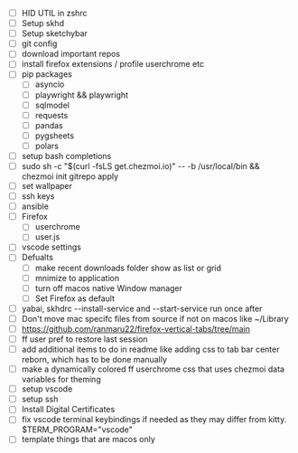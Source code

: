 - [ ] HID UTIL in zshrc
- [ ] Setup skhd
- [ ] Setup sketchybar
- [ ] git config
- [ ] download important repos
- [ ] install firefox extensions / profile userchrome etc
- [ ] pip packages
  - [ ] asyncio
  - [ ] playwright && playwright
  - [ ] sqlmodel
  - [ ] requests
  - [ ] pandas
  - [ ] pygsheets
  - [ ] polars
- [ ] setup bash completions
- [ ] sudo sh -c "$(curl -fsLS get.chezmoi.io)" -- -b /usr/local/bin && chezmoi init gitrepo apply
- [ ] set wallpaper
- [ ] ssh keys
- [ ] ansible
- [ ] Firefox
  - [ ] userchrome
  - [ ] user.js
- [ ] vscode settings
- [ ] Defualts
  - [ ] make recent downloads folder show as list or grid
  - [ ] mnimize to application
  - [ ] turn off macos native Window manager
  - [ ] Set Firefox as default
- [ ] yabai, skhdrc --install-service and --start-service run once after
- [ ] Don't move mac specifc files from source if not on macos like ~/Library
- [ ] https://github.com/ranmaru22/firefox-vertical-tabs/tree/main
- [ ] ff user pref to restore last session
- [ ] add additional items to do in readme like adding css to tab bar center reborn, which has to be done manually
- [ ] make a dynamically colored ff userchrome css that uses chezmoi data variables for theming
- [ ] setup vscode
- [ ] setup ssh
- [ ] Install Digital Certificates
- [ ] fix vscode terminal keybindings if needed as they may differ from kitty. $TERM_PROGRAM="vscode" 
- [ ] template things that are macos only
